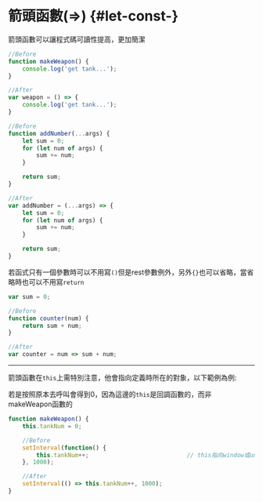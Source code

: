 # 箭頭函數\(=&gt;\) {#let-const-}

箭頭函數可以讓程式碼可讀性提高，更加簡潔

```js
//Before
function makeWeapon() {
    console.log('get tank...');
}

//After
var weapon = () => {
    console.log('get tank...');
}
```

```js
//Before
function addNumber(...args) {
    let sum = 0;
    for (let num of args) {
        sum += num;
    }

    return sum;
}

//After
var addNumber = (...args) => {
    let sum = 0;
    for (let num of args) {
        sum += num;
    }

    return sum;
}
```

若函式只有一個參數時可以不用寫`()`但是rest參數例外，另外`{}`也可以省略，當省略時也可以不用寫`return`

```js
var sum = 0;

//Before
function counter(num) {
    return sum + num;
}

//After
var counter = num => sum + num;
```

---

箭頭函數在`this`上需特別注意，他會指向定義時所在的對象，以下範例為例:

若是按照原本去呼叫會得到0，因為這邊的`this`是回調函數的，而非makeWeapon函數的

```js
function makeWeapon() {
    this.tankNum = 0;

    //Before
    setInterval(function() {
        this.tankNum++;                            // this指向window或undefined
    }, 1000);

    //After
    setInterval(() => this.tankNum++, 1000);
}
```



